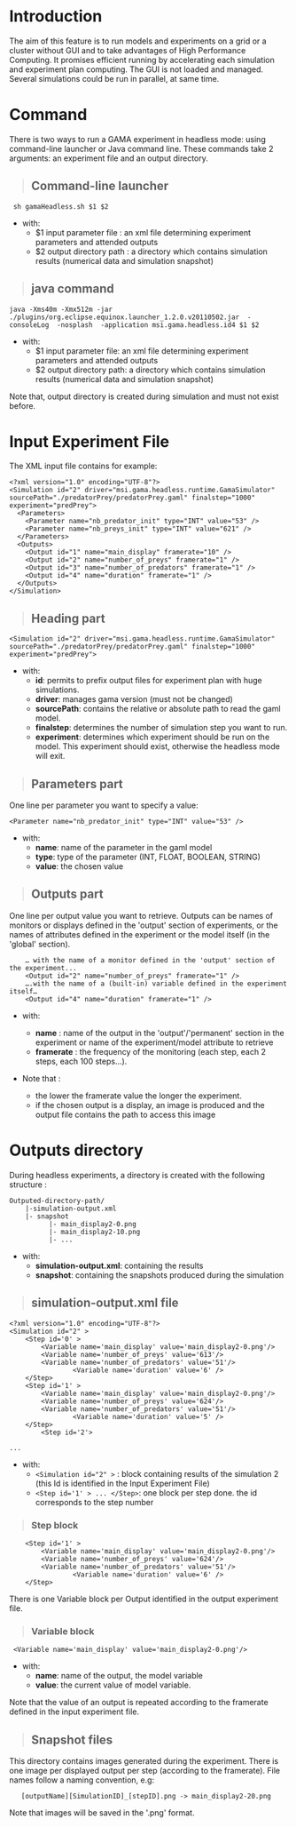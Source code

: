 # Introduction

The aim of this feature is to run models and experiments on a grid or a cluster without GUI and to take advantages of High Performance Computing. It promises efficient running by accelerating each simulation and experiment plan computing. The GUI is not loaded and managed. Several simulations could be run in parallel, at same time.

# Command

There is two ways to run a GAMA experiment in headless mode: using command-line launcher or Java command line. These commands take 2 arguments: an experiment file and an output directory.

> ## Command-line launcher
```
 sh gamaHeadless.sh $1 $2
```
  * with:
    * $1 input parameter file : an xml file determining experiment parameters and attended outputs
    * $2 output directory path : a directory which contains simulation results (numerical data and simulation snapshot)



> ## java command
```
java -Xms40m -Xmx512m -jar ./plugins/org.eclipse.equinox.launcher_1.2.0.v20110502.jar  -consoleLog  -nosplash  -application msi.gama.headless.id4 $1 $2
```
  * with:
    * $1 input parameter file: an xml file determining experiment parameters and attended outputs
    * $2 output directory path: a directory which contains simulation results (numerical data and simulation snapshot)

Note that, output directory is created during simulation and must not exist before.

# Input Experiment File

The XML input file contains for example:
```
<?xml version="1.0" encoding="UTF-8"?>
<Simulation id="2" driver="msi.gama.headless.runtime.GamaSimulator" sourcePath="./predatorPrey/predatorPrey.gaml" finalstep="1000" experiment="predPrey">
  <Parameters>
    <Parameter name="nb_predator_init" type="INT" value="53" />
    <Parameter name="nb_preys_init" type="INT" value="621" />
  </Parameters>
  <Outputs>
    <Output id="1" name="main_display" framerate="10" />
    <Output id="2" name="number_of_preys" framerate="1" />
    <Output id="3" name="number_of_predators" framerate="1" />
    <Output id="4" name="duration" framerate="1" />
  </Outputs>
</Simulation>
```

> ## Heading part

```
<Simulation id="2" driver="msi.gama.headless.runtime.GamaSimulator" sourcePath="./predatorPrey/predatorPrey.gaml" finalstep="1000" experiment="predPrey">
```

  * with:
    * **id**: permits to prefix output files for experiment plan with huge simulations.
    * **driver**: manages gama version (must not be changed)
    * **sourcePath**: contains the relative or absolute path to read the gaml model.
    * **finalstep**: determines the number of simulation step you want to run.
    * **experiment**: determines which experiment should be run on the model. This experiment should exist, otherwise the headless mode will exit.

> ## Parameters part
One line per parameter you want to specify a value:
```
<Parameter name="nb_predator_init" type="INT" value="53" />
```
  * with:
    * **name**:  name of the parameter in the gaml model
    * **type**:  type of the parameter (INT, FLOAT, BOOLEAN, STRING)
    * **value**: the chosen value

> ## Outputs part
One line per output value you want to retrieve. Outputs can be names of monitors or displays defined in the 'output' section of experiments, or the names of attributes defined in the experiment or the model itself (in the 'global' section).
```
    … with the name of a monitor defined in the 'output' section of the experiment...
    <Output id="2" name="number_of_preys" framerate="1" />
    ….with the name of a (built-in) variable defined in the experiment itself…
    <Output id="4" name="duration" framerate="1" />
```
  * with:
    * **name** : name of the output in the 'output'/'permanent' section in the experiment or name of the experiment/model attribute to retrieve
    * **framerate** : the frequency of the monitoring (each step, each 2 steps,  each 100 steps...).

  * Note that :
    * the lower the framerate value the longer the experiment.
    * if the chosen output is a display, an image is produced and the output file contains the path to access this image

# Outputs directory
During headless experiments, a directory is created with the following structure :
```
Outputed-directory-path/
    |-simulation-output.xml
    |- snapshot
          |- main_display2-0.png
          |- main_display2-10.png
          |- ...

```

  * with:
    * **simulation-output.xml**: containing the results
    * **snapshot**: containing the snapshots produced during the simulation

> ## simulation-output.xml file

```
<?xml version="1.0" encoding="UTF-8"?>
<Simulation id="2" >
	<Step id='0' >
		<Variable name='main_display' value='main_display2-0.png'/>
		<Variable name='number_of_preys' value='613'/>
		<Variable name='number_of_predators' value='51'/>
                <Variable name='duration' value='6' />
	</Step>
	<Step id='1' >
		<Variable name='main_display' value='main_display2-0.png'/>
		<Variable name='number_of_preys' value='624'/>
		<Variable name='number_of_predators' value='51'/>
                <Variable name='duration' value='5' />
	</Step>
        <Step id='2'>

...
```
  * with:
    * `<Simulation id="2" >` : block containing results of the simulation 2 (this Id is identified in the Input Experiment File)
    * `<Step id='1' > ... </Step>`: one block per step done. the id corresponds to the step number

> ### Step block
```
	<Step id='1' >
		<Variable name='main_display' value='main_display2-0.png'/>
		<Variable name='number_of_preys' value='624'/>
		<Variable name='number_of_predators' value='51'/>
                <Variable name='duration' value='6' />
	</Step>

```

There is one Variable block per Output identified in the output experiment file.

> ### Variable block

```
 <Variable name='main_display' value='main_display2-0.png'/>
```
  * with:
    * **name**: name of the output, the model variable
    * **value**: the current value of model variable.

Note that the value of an output is repeated according to the framerate defined in the input experiment file.

> ## Snapshot files
This directory contains images generated during the experiment. There is one image per displayed output per step (according to the framerate). File names follow a naming convention, e.g:
```
   [outputName][SimulationID]_[stepID].png -> main_display2-20.png
```

Note that images will be saved in the '.png' format.